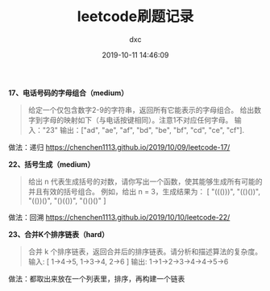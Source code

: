 ﻿---
layout:     post
title:      "leetcode刷题记录"
date:       2019-10-11 14:46:09
author:     "dxc"
header-img: "img/post-bg-rwd.jpg"
tags:
    - 刷题
---

**17、电话号码的字母组合（medium）**  
> 给定一个仅包含数字2-9的字符串，返回所有它能表示的字母组合。
给出数字到字母的映射如下（与电话按键相同）。注意1不对应任何字母。
输入："23"
输出：["ad", "ae", "af", "bd", "be", "bf", "cd", "ce", "cf"].

做法：递归
<https://chenchen1113.github.io/2019/10/09/leetcode-17/>

**22、括号生成（medium）**  
> 给出 n 代表生成括号的对数，请你写出一个函数，使其能够生成所有可能的并且有效的括号组合。
例如，给出 n = 3，生成结果为：
[
  "((()))",
  "(()())",
  "(())()",
  "()(())",
  "()()()"
]

做法：回溯
<https://chenchen1113.github.io/2019/10/10/leetcode-22/>

**23、合并K个排序链表（hard）**  
> 合并 k 个排序链表，返回合并后的排序链表。请分析和描述算法的复杂度。
输入:
[
  1->4->5,
  1->3->4,
  2->6
]
输出: 1->1->2->3->4->4->5->6

做法：都取出来放在一个列表里，排序，再构建一个链表